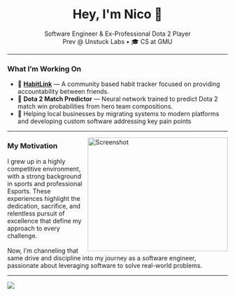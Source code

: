 <h1 align = "center"> Hey, I'm Nico 👋</h1>

<p align = "center"> 
  Software Engineer & Ex-Professional Dota 2 Player <br/>
   Prev @ Unstuck Labs • 🎓 CS at GMU 
</p>

--- 

### What I’m Working On

- 🤝 **[HabitLink](https://github.com/rossi2nico/HabitLink)** — A community based habit tracker focused on providing accountability between friends.
- 🧠 **Dota 2 Match Predictor** — Neural network trained to predict Dota 2 match win probabilities from hero team compositions.
- 🚀 Helping local businesses by migrating systems to modern platforms and developing custom software addressing key pain points

---

<a title="Rank 1 in Dota" style="cursor: pointer; float: right;" href="https://liquipedia.net/dota2/Red2" target="_blank">
  <img align = "right" width="320" height="260" alt="Screenshot" src="https://github.com/user-attachments/assets/c67572f8-7ae9-4f6c-a1d1-a9523d5a0afa" />
</a>

### My Motivation

I grew up in a highly competitive environment, with a strong background in sports and professional Esports. These experiences highlight the dedication, sacrifice, and relentless pursuit of excellence that define my approach to every challenge.  
<br/>
Now, I’m channeling that same drive and discipline into my journey as a software engineer, passionate about leveraging software to solve real-world problems.  

---

<p align="left">
  <img src="https://skillicons.dev/icons?i=java,js,py,c,ts,react,lua" />
</p>



